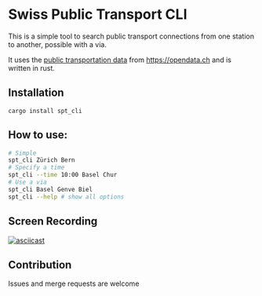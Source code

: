 # Swiss Public Transport CLI

This is a simple tool to search public transport connections from one station to another, possible with a via.

It uses the [public transportation data](https://transport.opendata.ch/) from https://opendata.ch and is written in rust.


## Installation

```
cargo install spt_cli
```

## How to use:

```sh
# Simple
spt_cli Zürich Bern
# Specify a time
spt_cli --time 10:00 Basel Chur
# Use a via
spt_cli Basel Genve Biel
spt_cli --help # show all options
```

## Screen Recording

[![asciicast](https://asciinema.org/a/ssnn0cybYBETohWaVOLe03S60.svg)](https://asciinema.org/a/ssnn0cybYBETohWaVOLe03S60)

## Contribution

Issues and merge requests are welcome
